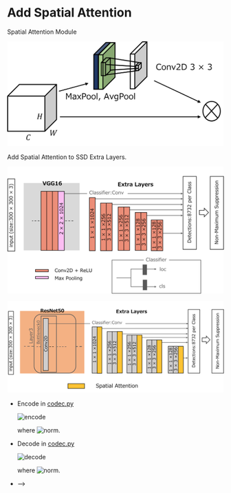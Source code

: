 <!-- # PyTorch SSD
The implementation of SSD (Single shot detector) in PyTorch.

![result img](assets/coco_testimg-result.jpg?raw=true "result img")

![result2 img](assets/coco_testimg-result2.jpg?raw=true "result2 img") -->

# Add Spatial Attention
Spatial Attention Module

![spatial_attention img](assets/spatial_attention.png?raw=true "spatial_attention img")


Add Spatial Attention to SSD Extra Layers.

![def_ssd img](assets/def_ssd.png?raw=true "def_ssd img")

![res50_sa_ssd img](assets/res50_sa_ssd.png?raw=true "res50_sa_ssd img")

<!-- # TODO

- [x] Implement SSD300
- [x] Implement SSD300 with batch normalization
- [x] Implement SSD512
- [x] Implement SSD512 with batch normalization
- [x] Visualize inference result
- [x] Arg parse (easy training)
- [ ] Share pre-trained weights
  →SSD300's model has shared partially!
- [x] Well-introduction?
- [x] Support COCO Dataset
- [x] Support Custom Dataset
- [x] Speed up
- [x] mAP (I have no confidence...)

# Requirements and Settings

- Anaconda

  ```bash
  conda install -c anaconda pycurl
  conda install -c pytorch pytorch
  conda install -c conda-forge numpy opencv ffmpeg scipy jupyter_contrib_nbextensions jupyter_nbextensions_configurator pycocotools
  ```

- pip (optional)

  ```bash
  pip install git+https://github.com/jjjkkkjjj/pytorch_SSD.git
  ```

  

- Jupyter

  ```bash
  jupyter notebook
  ```

  ![nbextensions](https://user-images.githubusercontent.com/16914891/80898698-67145d80-8d41-11ea-92c3-76c3791bdb9f.png)

  

# How to start

## Get VOC and COCO Dataset

- You can download VOC2007-trainval, VOC2007-test, VOC2012-trainval, VOC2012-test, COCO2014-trainval and COCO2014-test dataset following command;

  ```bash
  python get_dataset.py --datasets [{dataset name} {dataset name}...]
  ```

  `{dataset name}` is;

  - `voc2007_trainval`
  - `voc2007_test`
  - `voc2012_trainval`
  - `voc2012_test`
  - `coco2014_trainval` 
  - `coco2017_trainval`

## Easy training

You can train (**your**) voc or coco style dataset easily when you use `easy_train.py`!

Example;

```bash
python easy_train.py VOC -r {your-voc-style-dataset-path} --focus trainval -l ball person -lr 0.003
```

or

```bash
python easy_train.py COCO -r {your-coco-style-dataset-path} --focus train2012 -l ball person -lr 0.003
```

```bash
usage: easy_train.py [-h] [-r DATASET_ROOTDIR [DATASET_ROOTDIR ...]]
                     [--focus FOCUS [FOCUS ...]] [-l LABELS [LABELS ...]]
                     [-ig [{difficult,truncated,occluded,iscrowd} [{difficult,truncated,occluded,iscrowd} ...]]]
                     [-m {SSD300,SSD512}] [-n MODEL_NAME] [-bn]
                     [-w WEIGHTS_PATH] [-bs BATCH_SIZE] [-nw NUM_WORKERS]
                     [-d {cpu,cuda}] [-si START_ITERATION] [-na]
                     [-optimizer {SGD,Adam}] [-lr LEARNING_RATE]
                     [--momentum MOMENTUM] [-wd WEIGHT_DECAY]
                     [--steplr_gamma STEPLR_GAMMA]
                     [--steplr_milestones STEPLR_MILESTONES [STEPLR_MILESTONES ...]]
                     [-mi MAX_ITERATION] [-ci CHECKPOINTS_INTERVAL]
                     [--loss_alpha LOSS_ALPHA]
                     {VOC,COCO}

Easy training script for VOC or COCO style dataset

positional arguments:
  {VOC,COCO}            Dataset type

optional arguments:
  -h, --help            show this help message and exit
  -r DATASET_ROOTDIR [DATASET_ROOTDIR ...], --dataset_rootdir DATASET_ROOTDIR [DATASET_ROOTDIR ...]
                        Dataset root directory path. If dataset type is 'VOC',
                        Default is; '['/home/kado/data/voc/voc2007/trainval/VO
                        Cdevkit/VOC2007']' If dataset type is 'COCO', Default
                        is; '['/home/kado/data/coco/coco2014/trainval']'
  --focus FOCUS [FOCUS ...]
                        Image set name. If dataset type is 'VOC', Default is;
                        '['trainval']' if dataset type is 'COCO', Default is;
                        '['train2014']'
  -l LABELS [LABELS ...], --labels LABELS [LABELS ...]
                        Dataset class labels. If dataset type is 'VOC',
                        Default is; '['aeroplane', 'bicycle', 'bird', 'boat',
                        'bottle', 'bus', 'car', 'cat', 'chair', 'cow',
                        'diningtable', 'dog', 'horse', 'motorbike', 'person',
                        'pottedplant', 'sheep', 'sofa', 'train', 'tvmonitor']'
                        If dataset type is 'COCO', Default is; '['person',
                        'bicycle', 'car', 'motorcycle', 'airplane', 'bus',
                        'train', 'truck', 'boat', 'traffic light', 'fire
                        hydrant', 'stop sign', 'parking meter', 'bench',
                        'bird', 'cat', 'dog', 'horse', 'sheep', 'cow',
                        'elephant', 'bear', 'zebra', 'giraffe', 'backpack',
                        'umbrella', 'handbag', 'tie', 'suitcase', 'frisbee',
                        'skis', 'snowboard', 'sports ball', 'kite', 'baseball
                        bat', 'baseball glove', 'skateboard', 'surfboard',
                        'tennis racket', 'bottle', 'wine glass', 'cup',
                        'fork', 'knife', 'spoon', 'bowl', 'banana', 'apple',
                        'sandwich', 'orange', 'broccoli', 'carrot', 'hot dog',
                        'pizza', 'donut', 'cake', 'chair', 'couch', 'potted
                        plant', 'bed', 'dining table', 'toilet', 'tv',
                        'laptop', 'mouse', 'remote', 'keyboard', 'cell phone',
                        'microwave', 'oven', 'toaster', 'sink',
                        'refrigerator', 'book', 'clock', 'vase', 'scissors',
                        'teddy bear', 'hair drier', 'toothbrush']'
  -ig [{difficult,truncated,occluded,iscrowd} [{difficult,truncated,occluded,iscrowd} ...]], --ignore [{difficult,truncated,occluded,iscrowd} [{difficult,truncated,occluded,iscrowd} ...]]
                        Whether to ignore object
  -m {SSD300,SSD512}, --model {SSD300,SSD512}
                        Trained model
  -n MODEL_NAME, --model_name MODEL_NAME
                        Model name, which will be used as save name
  -bn, --batch_norm     Whether to construct model with batch normalization
  -w WEIGHTS_PATH, --weights_path WEIGHTS_PATH
                        Pre-trained weights path. Default is pytorch's pre-
                        trained one for vgg
  -bs BATCH_SIZE, --batch_size BATCH_SIZE
                        Batch size
  -nw NUM_WORKERS, --num_workers NUM_WORKERS
                        Number of workers used in DataLoader
  -d {cpu,cuda}, --device {cpu,cuda}
                        Device for Tensor
  -si START_ITERATION, --start_iteration START_ITERATION
                        Resume training at this iteration
  -na, --no_augmentation
                        Whether to do augmentation to your dataset
  -optimizer {SGD,Adam}
                        Optimizer for training
  -lr LEARNING_RATE, --learning_rate LEARNING_RATE
                        Initial learning rate
  --momentum MOMENTUM   Momentum value for Optimizer
  -wd WEIGHT_DECAY, --weight_decay WEIGHT_DECAY
                        Weight decay for SGD
  --steplr_gamma STEPLR_GAMMA
                        Gamma for stepLR
  --steplr_milestones STEPLR_MILESTONES [STEPLR_MILESTONES ...]
                        Milestones for stepLR
  -mi MAX_ITERATION, --max_iteration MAX_ITERATION
  -ci CHECKPOINTS_INTERVAL, --checkpoints_interval CHECKPOINTS_INTERVAL
                        Checkpoints interval
  --loss_alpha LOSS_ALPHA
                        Loss's alpha
```

- Caution!!

  When your terminal window is small, print training summary for each iteration

  ![smallconsole.png](assets/smallconsole.png?raw=true "smallconsole")

  To avoid this, please expand your terminal window.

  ![bigconsole.png](assets/bigconsole.png?raw=true "bigconsole")

# Script Example
## Training

See also [training-voc2007+2012.ipynb](https://github.com/jjjkkkjjj/pytorch_SSD/blob/master/demo/training-voc2007%2B2012.ipynb) or [training-voc2007.ipynb](https://github.com/jjjkkkjjj/pytorch_SSD/blob/master/demo/training-voc2007.ipynb).

- First, create `augmentation`, `transform`, `target_transform` instance using `augmentations`, `transforms` and `target_transforms` module in `data`

  Example;

  ```python
  from ssd_data import transforms, target_transforms, augmentations
  
  ignore = target_transforms.Ignore(difficult=True)
  augmentation = augmentations.AugmentationOriginal()
  
  transform = transforms.Compose(
      [transforms.Resize((300, 300)),
       transforms.ToTensor(),
       transforms.Normalize(rgb_means=(0.485, 0.456, 0.406), rgb_stds=(0.229, 0.224, 0.225))]
  )
  target_transform = target_transforms.Compose(
      [target_transforms.ToCentroids(),
       target_transforms.OneHot(class_nums=datasets.VOC_class_nums, add_background=True),
       target_transforms.ToTensor()]
  )
  ```
  

Note that `None` is available to set these instances

- Second, load dataset from `datasets` module in `data`.

  Example;

  ```python
  from ssd_data import datasets
  from ssd_data import _utils
  
  train_dataset = datasets.VOC2007Dataset(ignore=ignore, transform=transform, target_transform=target_transform, augmentation=augmentation)
  
  train_loader = DataLoader(train_dataset,
                            batch_size=32,
                            shuffle=True,
                            num_workers=4,
                            collate_fn=_utils.batch_ind_fn)
  ```

  You can use `datasets.Compose` to combine plural datasets.

- Third, create model. You can create model with specified device by `.to(device)`

  Example;

  ```python
  from ssd.models.ssd300 import SSD300
  
  model = SSD300(class_labels=train_dataset.class_labels, batch_norm=False).cuda()
  model.load_vgg_weights()
  ```

  You can load your trained weights by using `model.load_weights(path)` too.

- Last, create `Optimizer`, `SaveManager`, `LogManager` and `TrainLogger` to train.

  Example;

  ```python
  from torch.utils.data import DataLoader
  from torch.optim.sgd import SGD
  from torch.optim.adam import Adam
  from ssd.train import *
  
  optimizer = SGD(model.parameters(), lr=1e-3, momentum=0.9, weight_decay=5e-4) # slower
  #optimizer = Adam(model.parameters(), lr=1e-3, weight_decay=5e-4) # faster
  iter_sheduler = SSDIterMultiStepLR(optimizer, milestones=(40000, 50000), gamma=0.1, verbose=True)
  
  save_manager = SaveManager(modelname='ssd300-voc2007', interval=5000, max_checkpoints=15, plot_yrange=(0, 8))
  log_manager = LogManager(interval=10, save_manager=save_manager, loss_interval=10, live_graph=LiveGraph((0, 8)))
  trainer = TrainLogger(model, loss_func=SSDLoss(), optimizer=optimizer, scheduler=iter_sheduler, log_manager=log_manager)
  
  trainer.train(60000, train_loader)
  ```

- Result
  Learning curve example(voc2007-trainval and voc2007-test)![learning curve07](assets/ssd300-voc2007_learning-curve_i-60000.png?raw=true "learning curve")

  
  Learning curve example(voc2007-trainval and voc2012-trainval)
  ![learning curve07+12](assets/ssd300-voc2007+2012_learning-curve_i-80000.png?raw=true "learning curve")

## Testing

- First, create model. You can create model with specified device by `.to(device)`

  Example;

  ```python
  from ssd.models.ssd300 import SSD300
  from ssd_data import datasets
  
  model = SSD300(class_labels=datasets.VOC_class_labels, batch_norm=False).cuda()
  model.load_weights('./weights/ssd300-voc2007/ssd300-voc2007_i-60000.pth')
  model.eval() ## Required!!!
  ```

- Pass image and show.

  Example;

  ```python
  # must be passed RGB order
  image = cv2.cvtColor(cv2.imread('assets/coco_testimg.jpg'), cv2.COLOR_BGR2RGB)
  # imgs is list of ndarray(img)
  infers, imgs = model.infer(cv2.resize(image, (300, 300)), visualize=True, toNorm=True)
  for img in imgs: 
      # returned img order is BGR
      cv2.imshow('result', cv2.cvtColor(img, cv2.COLOR_RGB2BGR))
      cv2.waitKey()
  ```
  
  Result;
  
  ![result img](assets/coco_testimg-result.jpg?raw=true "result img")

# Pre-trained Weights

※mAP for voc2007test

|                   | SSD300 (no batchnormed)                                      | SSD512 (no batchnormed) |
| ----------------- | ------------------------------------------------------------ | ----------------------- |
| VOC2007           | [mAP: 0.7572](https://drive.google.com/file/d/1N37Rn2pr_VPov6-Z5OXLkOWAxPgpzLSu/view?usp=sharing) | mAP:                    |
| VOC2007++         | [mAP: N/A](https://drive.google.com/file/d/17ehKZwH4C0fYM0xMYB79Pwa8UD0ZgLaD/view?usp=sharing) | mAP:                    |
| VOC2007+2012      | [mAP: 0.7636](https://drive.google.com/file/d/19qEEozVLj33OXNV5zUsEoqkBkojziODw/view?usp=sharing) | mAP:                    |
| VOC2007+2012+COCO | [mAP: 0.7682](https://drive.google.com/file/d/1Ly7LeheHDToY4s8u_Ja0ltLCptsdUJ-x/view?usp=sharing) | mAP:                    |

# About SSD

- Default Box in SSD300 has been implemented in [dbox.py](https://github.com/jjjkkkjjj/pytorch_SSD/blob/master/ssd/core/boxes/dbox.py)

  ![scale](https://user-images.githubusercontent.com/16914891/80902072-f5daa780-8d4c-11ea-86ea-0f837aed2a7a.png)
  
  where ![s_range](https://user-images.githubusercontent.com/16914891/80902408-0ee35880-8d4d-11ea-9e02-32f9b76ae4ad.png).

<!--
$$
  s_k = \begin{cases}
          0.1 &k=0 \\
          s_{min} + \frac{s_{max}-s_{min}}{m-2}(k-1) &k = 1 \ldots m-1
          \end{cases},
$$

  where $s_{min}=0.2, s_{max}=0.9$.
-->

- Encode in [codec.py](https://github.com/jjjkkkjjj/pytorch_SSD/blob/master/ssd/core/boxes/codec.py)

  ![encode](https://user-images.githubusercontent.com/16914891/80902084-f6733e00-8d4c-11ea-822c-b4fbf1f7410d.png)

  where ![norm](https://user-images.githubusercontent.com/16914891/80902089-f70bd480-8d4c-11ea-93d3-73392193a07b.png).

<!--
$$
  \begin{align*}
      (\hat{g}_{j}^{cx},\hat{g}_{j}^{cy})&=\left( \frac{\frac{g_{j}^{cx}-d_{i}^{cx}}{d_{i}^{w}}-\mu^{cx}}{\sigma^{cx}}, \frac{\frac{g_{j}^{cy}-d_{i}^{cy}}{d_{i}^{h}}-\mu^{cy}}{\sigma^{cy}} \right) \\
      (\hat{g}_{j}^{w}, \hat{g}_{j}^{h})&=\left( \frac{\log{\frac{g_j^{w}}{d_{i}^{w}}}-\mu^{w}}{\sigma^{w}}, \frac{\log{\frac{g_j^{h}}{d_{i}^{h}}}-\mu^{h}}{\sigma^{h}} \right)
  \end{align*},
$$

  where $\bf{\mu}=(\mu^{cx},\mu^{cy},\mu^{w},\mu^{h})=(0,0,0,0),\bf{\sigma}=(\sigma^{cx},\sigma^{cy},\sigma^{w},\sigma^{h})=(0.1,0.1,0.2,0.2)$.
-->

- Decode in [codec.py](https://github.com/jjjkkkjjj/pytorch_SSD/blob/master/ssd/core/boxes/codec.py)

  ![decode](https://user-images.githubusercontent.com/16914891/80902094-f70bd480-8d4c-11ea-940e-ab70248c3d5e.png)

  where ![norm](https://user-images.githubusercontent.com/16914891/80902089-f70bd480-8d4c-11ea-93d3-73392193a07b.png).

<!--
$$
  \begin{align*}
      (\hat{p}_{j}^{cx}, \hat{p}_{j}^{cy})&=(d_{i}^{w}(p_{j}^{cx}\sigma^{cx}+\mu^{cx})+d_{i}^{cx}, d_{i}^{h}(p_{j}^{cy}\sigma^{cy}+\mu^{cy})+d_{i}^{cy}) \\
      (\hat{p}_{j}^{w}, \hat{p}_{j}^{h})&=(d_{i}^{w}\exp(p_{j}^{w}\sigma^{w}+\mu^{w}), d_{i}^{h}\exp(p_{j}^{h}\sigma^{h}+\mu^{h}))
  \end{align*},
$$

  where $\bf{\mu}=(\mu^{cx},\mu^{cy},\mu^{w},\mu^{h})=(0,0,0,0),\bf{\sigma}=(\sigma^{cx},\sigma^{cy},\sigma^{w},\sigma^{h})=(0.1,0.1,0.2,0.2)$.
-->

-  -->
